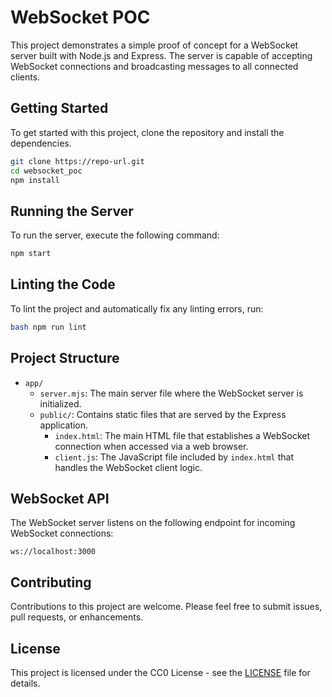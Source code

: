 # WebSocket POC

This project demonstrates a simple proof of concept for a WebSocket server built with Node.js and Express. The server is capable of accepting WebSocket connections and broadcasting messages to all connected clients.

## Getting Started

To get started with this project, clone the repository and install the dependencies.

```bash
git clone https://repo-url.git
cd websocket_poc
npm install
```

## Running the Server

To run the server, execute the following command:

```bash
npm start
```

## Linting the Code

To lint the project and automatically fix any linting errors, run:

```bash
bash npm run lint 
```

## Project Structure

- `app/`
  - `server.mjs`: The main server file where the WebSocket server is initialized.
  - `public/`: Contains static files that are served by the Express application.
    - `index.html`: The main HTML file that establishes a WebSocket connection when accessed via a web browser.
    - `client.js`: The JavaScript file included by `index.html` that handles the WebSocket client logic.


## WebSocket API
The WebSocket server listens on the following endpoint for incoming WebSocket connections:

```
ws://localhost:3000
```

## Contributing

Contributions to this project are welcome. Please feel free to submit issues, pull requests, or enhancements.

## License

This project is licensed under the CC0 License - see the [LICENSE](LICENSE) file for details.